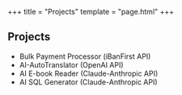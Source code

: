 +++
title = "Projects"
template = "page.html"
+++

## Projects

- Bulk Payment Processor (iBanFirst API)
- AI-AutoTranslator (OpenAI API)
- AI E-book Reader (Claude-Anthropic API)
- AI SQL Generator (Claude-Anthropic API)
